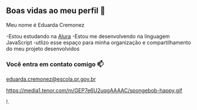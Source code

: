 ## Boas vidas ao meu perfil 💙

Meu nome é Eduarda Cremonez

-Estou estudando na [Alura](https://www.alura.com.br)
-Estou me desenvolvendo na linguagem JavaScript
-utlizo esse espaço para minha organização e compartilhamento do meu projeto desenvolvidos 

### Você entra em contato comigo 📫

eduarda.cremonez@escola.pr.gov.br

https://media1.tenor.com/m/GEP7e6U2uqgAAAAC/spongebob-happy.gif


!.[](https://media1.tenor.com/m/GEP7e6U2uqgAAAAC/spongebob-happy.gif)
